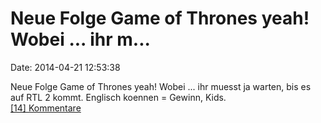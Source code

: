 Neue Folge Game of Thrones yeah! Wobei \... ihr m\...
=====================================================

Date: 2014-04-21 12:53:38

Neue Folge Game of Thrones yeah! Wobei \... ihr muesst ja warten, bis es
auf RTL 2 kommt. Englisch koennen = Gewinn, Kids.\
[\[14\] Kommentare](http://fettemama.org/p/929)
